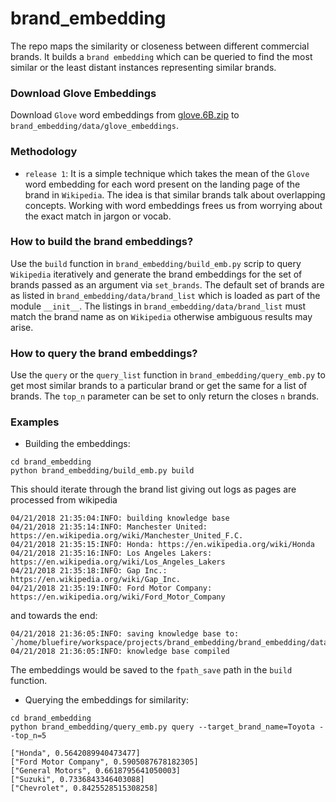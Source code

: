 # brand_embedding

The repo maps the similarity or closeness between different commercial brands. It builds a `brand embedding` which can 
be queried to find the most similar or the least distant instances representing similar brands.

### Download Glove Embeddings ###
Download `Glove` word embeddings from [glove.6B.zip](http://nlp.stanford.edu/data/glove.6B.zip) to 
`brand_embedding/data/glove_embeddings`.


### Methodology ###

* `release 1`: It is a simple technique which takes the mean of the `Glove` word embedding for each word present on the 
landing page of the brand in `Wikipedia`. The idea is that similar brands talk about overlapping concepts. Working
with word embeddings frees us from worrying about the exact match in jargon or vocab.

### How to build the brand embeddings? ### 

Use the `build` function in `brand_embedding/build_emb.py` scrip to query `Wikipedia` iteratively and generate the 
brand embeddings for the set of brands passed as an argument via `set_brands`. 
The default set of brands are as listed in `brand_embedding/data/brand_list` which is loaded as part of the module 
`__init__`. The listings in `brand_embedding/data/brand_list` must match the brand name as on `Wikipedia` otherwise 
ambiguous results may arise.

### How to query the brand embeddings? ### 

Use the `query` or the `query_list` function in `brand_embedding/query_emb.py` to get most similar brands to a 
particular brand or get the same for a list of brands. The `top_n` parameter can be set to only return the closes `n` 
brands.


### Examples ### 
* Building the embeddings: 
```
cd brand_embedding
python brand_embedding/build_emb.py build
```
This should iterate through the brand list giving out logs as pages are processed from wikipedia
```
04/21/2018 21:35:04:INFO: building knowledge base
04/21/2018 21:35:14:INFO: Manchester United: https://en.wikipedia.org/wiki/Manchester_United_F.C.
04/21/2018 21:35:15:INFO: Honda: https://en.wikipedia.org/wiki/Honda
04/21/2018 21:35:16:INFO: Los Angeles Lakers: https://en.wikipedia.org/wiki/Los_Angeles_Lakers
04/21/2018 21:35:18:INFO: Gap Inc.: https://en.wikipedia.org/wiki/Gap_Inc.
04/21/2018 21:35:19:INFO: Ford Motor Company: https://en.wikipedia.org/wiki/Ford_Motor_Company
```
and towards the end:

```
04/21/2018 21:36:05:INFO: saving knowledge base to: `/home/bluefire/workspace/projects/brand_embedding/brand_embedding/data/brand_emb.json`
04/21/2018 21:36:05:INFO: knowledge base compiled
```

The embeddings would be saved to the `fpath_save` path in the `build` function.

* Querying the embeddings for similarity:
```
cd brand_embedding
python brand_embedding/query_emb.py query --target_brand_name=Toyota --top_n=5

["Honda", 0.5642089940473477]
["Ford Motor Company", 0.5905087678182305]
["General Motors", 0.6618795641050003]
["Suzuki", 0.7336843346403088]
["Chevrolet", 0.8425528515308258]
```